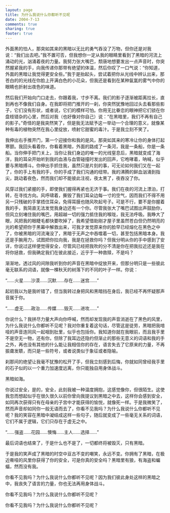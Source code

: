 ```yaml
---
layout: page
title: 为什么我说什么你都听不见呢
date: 2004-7-13
comments: true
sharing: true
footer: true
---
```

外面黑的怕人，那突如其来的黑暗以无比的勇气吞没了万物，但你还是对我说：“我们出去吧。”我不置可否，但我想你一定从我的眼睛里看到了黑暗的河流上涌动的光，汹涌着夜的力量。我努力张大嘴巴，颓唐地想要发出一点声音时，你突然握紧我的手，向我传递你那带有绝望的体温，然后你叹了一口气说：“你知道，外面的黑暗让我觉得更安全些。”我于是抬起头，尝试着把你从光线中辨认出来，那苍白的的光线在你脸上开满白色的小花朵，但我还是看到在某种氤氲的雾气中你的眼睛也折射出夜色的味道。

然后我们开始向门口走去，你跟着我，寸步不离。我们的影子逐渐被距离拉长，直到再也不像我们自身。在我即将把门推开的一刹，你突然犹豫地回过头去看那些影子，它们没有形状，或者说，它们的模样可怕。你用无比眷恋的眼神把它们锁在你盘枝错杂的心里，然后对我（也好像对你自己）说：“在黑暗里，我们不再有自己的影子。”奇怪的是我突然笑了，但是我无法赋予这一举动一个合理的意义，就像某种有毒的植物突然在我心里绽放，喷射它甜蜜的毒汁。于是我立刻不笑了。

我伸出右手推开门，第一个迎接你和我的是风，那突如其来的寒冷让你的身体打起寒颤。我回头看着你，你看着黑暗，外面的路成了一条河，我是一条船，你是一条船。当你伸手把门关上，当你让我们身边的唯一的光线窒息后，黑暗就变成了海洋，我的耳朵开始听到我的血液与血管碰撞时发出的回声，它咆哮着，呐喊，似乎要与黑暗搏斗。你伸出手抓住我，虽然只是片刻的事，可无论如何我们又在一起了，你的手上有我的手，你的手成了我们沟通的纽带。我的沸腾的鲜血汹涌到指尖，跳动着夜色，然而我们却不能彼此注视，夜太黑了，夜吞没了你。

风穿过我们紧握的手，即使我们握得再紧也无济于事。我们在夜的河流上漂泊，打转，在寻找方向。风呼啸着，撕毁了我们耳朵边每一寸的空气，因而我们不得不用另一只残破的手掌捂住耳朵，免得耳膜也随风吹起号子。可是不行，要不是你握着我的手，我简直无法发觉我身边还有一个你。尽管我张大了嘴巴试图出声鼓励你，但风立刻堵住我的嘴巴，用超越一切的强力抵住我的喉咙，我无法呼吸。我睁大了眼，风把我的眼睫毛都快要吹掉了，我希望借助刚才屋子里虽然苍白但仍然明亮的光的希望把你于黑幕中解救出来，可我才发觉原来你的脸早已经熔化在黑色之中了，你被黑暗的河流淹没了，黑暗于无声之中吞噬着一切，甚至包括黑暗本身。我还是手腕用力，试图把你拉向我，我是在拯救你吗？但我分明从你的手中感到了安详，你说过这样便觉得安全，尽管风已经把我吹的分不清是你在把我拉近还是我在将你拯救，但我确定我们在彼此接近，近乎于一种救赎，不是吗？

渐渐地，透过风的间隙我听到你的声音在黑暗中绽放开来，但那分明只是一些彼此毫无联系的词语，就像一棵秋天的树落下的不同的叶子一样。你说：

“……火星……沙漠……沉默……存在……迷宫……”

起初我以为是我听错了，但当我转过身把风和黑暗挡在身后，我已经不再怀疑那声音属于你。

“……虚无……政治……传媒……毁灭……进攻……”

你说什么？我拼尽力量大声向你呼喊，然而却发现我的声音消逝在了黑色的风里，为什么我说什么你都听不见呢？我对你重复着这句话，尽管这是徒劳，黑暗把我喑哑的声音连同风一起咽到肚里，似乎也包括你。我知道你就在我眼前，而且我手里不是空无一物，还有你，但除了我耳边还隐约但渐止的那些无意义的词语和我的手之外，再也没有其他的什么能让我相信你的存在，语言失去了它原来的力量，不再振聋发聩，而只是一些符号，或者说类似于象征或者隐喻。

刹那间的绝望让我毫不犹豫的松开了手，但我立刻感到后悔，你就如同曾经我手里的石子似的以一个重力加速度远离，你只能独自用身体战斗。

黑暗如海。

你说过安全，是的，安全，此刻我被一种温度拥抱，这感觉像你，但很陌生。这使我忽而想起似乎在很久很久以前你曾向我提议到黑暗之中去，这样你会感到安全，如同再次获得只有在母亲的子宫中才能获得的愉悦，就像死一样。于是我微笑了，然而声音却如同你一般无语而去了，你看不见我吗？为什么我说什么你都听不见呢？我的笑容在黑暗中凝结成这样一些句子，随后就变成了一些毫无关系的词语，它们不属于逻辑，它们只存在于虚无之中。

“……强盗……花园……懊悔……主人……选择……”

最后词语也结束了，于是什么也不是了，一切都终将被毁灭，只有黑暗。

于是我的笑声成了黑暗的时空中亘古不变的嘲笑，永远不变。你拥有了黑暗，在极近嘶哑的风里你获得了你的安全，可是你真的安全吗？黑暗里有狼，有海盗和蝙蝠，然而没有我。

你看不见我吗？为什么我说什么你都听不见呢？因为我们彼此身处这样的黑暗之中，我丧失了语言的力量，你也无法再用身体战斗。

你看不见我吗？为什么我说什么你都听不见呢？

你看不见我吗？为什么我说什么你都听不见呢？
